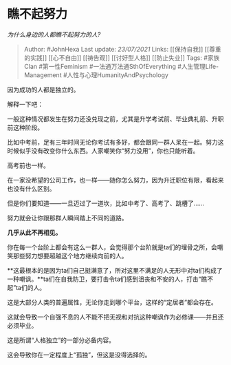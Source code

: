 # 瞧不起努力
*为什么身边的人都瞧不起努力的人?*

> Author: #JohnHexa
Last update: *23/07/2021* 
Links: [[保持自我]] [[尊重的实践]] [[心不自由]] [[祷告观]] [[讨好型人格]] [[防止失业]]
Tags:  #家族Clan #第一性Feminism #一法通万法通SthOfEverything #人生管理Life-Management #人性与心理HumanityAndPsychology 



因为成功的人都是独立的。

解释一下吧：

一般这种情况都发生在努力还没兑现之前，尤其是升学考试前、毕业典礼前、升职前这种阶段。

比如中考前，足有三年时间无论你考试有多好，都会跟同一群人呆在一起。努力这时候似乎没有改变你什么东西。人家嘲笑你“努力没用”，你也只能听着。

高考前也一样。

在一家没希望的公司工作，也一样——随你怎么努力，因为升迁职位有限，看起来也没有什么区别。

但是你们要知道——一旦迈过了一道坎，比如中考了、高考了、跳槽了……

努力就会让你跟那群人瞬间踏上不同的道路。

**几乎从此不再相见。**

你在每一个台阶上都会有这么一群人，会觉得那个台阶就是ta们的埋骨之所，会嘲笑那些努力想要超越这个地方继续向前的人。

**这最根本的是因为ta们自己挺满意了，所对这里不满足的人无形中对ta们构成了一种嘲讽。**ta们在自我防卫，要打击令ta们感到沮丧和不安的人，打击“瞧不起”ta们的人。

这是大部分人类的普遍属性，无论你走到哪个平台，这样的“定居者”都会存在。

这就会导致一个自强不息的人不能不把无视和对抗这种嘲讽作为必修课——并且还必须毕业。

这是所谓“人格独立”的一部分必备内容。

这会导致你在一定程度上“孤独”，但这是没得选择的。



